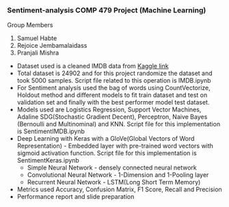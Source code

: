 ### Sentiment-analysis COMP 479 Project (Machine Learning)

Group Members
1. Samuel Habte
2. Rejoice Jembamalaidass
3. Pranjali Mishra

+ Dataset used is a cleaned IMDB data from [Kaggle link](https://www.kaggle.com/oumaimahourrane/imdb-movie-reviews-cleaned-data)
+ Total dataset is 24902 and for this project randomize the dataset and took 5000 samples. Script file related to this operation is IMDB.ipynb
+ For Sentiment analysis used the bag of words using CountVectorize, Holdout method and different models to fit train dataset and test on validation set and finally with the best performer model test dataset.
+ Models used are Logistics Regression, Support Vector Machines, Adaline SDG(Stochastic Gradient Decent), Perceptron, Naive Bayes (Bernoulli and Multinominal) and KNN. Script file for this implementation is SentimentIMDB.ipynb
+ Deep Learning with Keras with a GloVe(Global Vectors of Word Representation) - Embedded layer with pre-trained word vectors with sigmoid activation function. Script file for this implementation is SentimentKeras.ipynb
  + Simple Neural Network - densely connected neural network
  + Convolutional Neural Network - 1-Dimension and 1-Pooling layer
  + Recurrent Neural Network - LSTM(Long Short Term Memory)
+ Metrics used Accuracy, Confusion Matrix, F1 Score, Recall and Precision
+ Performance report and slide preparation

